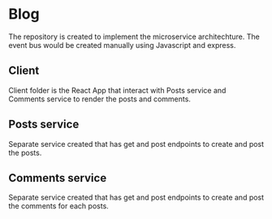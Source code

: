 # Blog

The repository is created to implement the microservice architechture. The event bus would be created manually using Javascript and express.

## Client

Client folder is the React App that interact with Posts service and Comments service to render the posts and comments.

## Posts service

Separate service created that has get and post endpoints to create and post the posts.

## Comments service

Separate service created that has get and post endpoints to create and post the comments for each posts.
